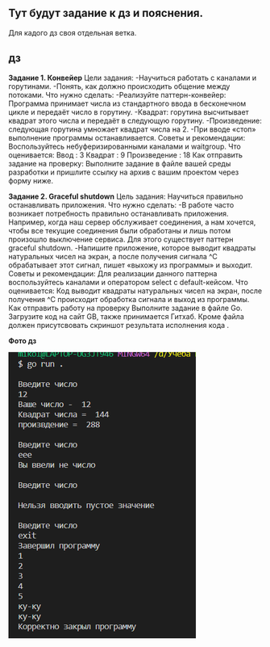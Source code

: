 ## Тут будут задание к дз и пояснения.

Для кадого дз своя отдельная ветка.

## дз

**Задание 1. Конвейер**
Цели задания:
-Научиться работать с каналами и горутинами.
-Понять, как должно происходить общение между потоками.
Что нужно сделать:
-Реализуйте паттерн-конвейер:
Программа принимает числа из стандартного ввода в бесконечном цикле и передаёт число в горутину.
-Квадрат: горутина высчитывает квадрат этого числа и передаёт в следующую горутину.
-Произведение: следующая горутина умножает квадрат числа на 2.
-При вводе «стоп» выполнение программы останавливается.
Советы и рекомендации:
Воспользуйтесь небуферизированными каналами и waitgroup.
Что оценивается:
Ввод : 3
Квадрат : 9
Произведение : 18
Как отправить задание на проверку:
Выполните задание в файле вашей среды разработки и пришлите ссылку на архив с вашим проектом через форму ниже.

**Задание 2. Graceful shutdown**
Цель задания:
Научиться правильно останавливать приложения.
Что нужно сделать:
-В работе часто возникает потребность правильно останавливать приложения. Например, когда наш сервер обслуживает соединения, а нам хочется, чтобы все текущие соединения были обработаны и лишь потом произошло выключение сервиса. Для этого существует паттерн graceful shutdown.
-Напишите приложение, которое выводит квадраты натуральных чисел на экран, а после получения сигнала ^С обрабатывает этот сигнал, пишет «выхожу из программы» и выходит.
Советы и рекомендации:
Для реализации данного паттерна воспользуйтесь каналами и оператором select с default-кейсом.
Что оценивается:
Код выводит квадраты натуральных чисел на экран, после получения ^С происходит обработка сигнала и выход из программы.
Как отправить работу на проверку
Выполните задание в файле Go. Загрузите код на сайт GB, также принимается Гитхаб. Кроме файла должен присутсвовать скриншот результата исполнения кода .

**Фото дз**

![](hom3.png)